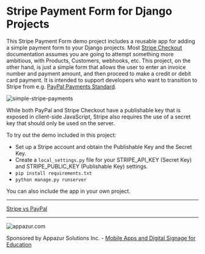 # Stripe Payment Form for Django Projects

This Stripe Payment Form demo project includes a reusable app for adding a simple payment form to your Django projects.
Most [Stripe Checkout](https://stripe.com) documentation assumes you are going to attempt something more ambitious, with Products, Customers, webhooks, etc.
This project, on the other hand, is just a simple form that allows the user to enter an invoice number and payment amount,
and then proceed to make a credit or debit card payment.
It is intended to support developers who want to transition to Stripe from
e.g. [PayPal Payments Standard](https://developer.paypal.com/docs/paypal-payments-standard/integration-guide/formbasics/).

![simple-stripe-payments](https://user-images.githubusercontent.com/2498876/115976160-e6d1a400-a51f-11eb-9a0e-ff5a03ec8c93.png)

While both PayPal and Stripe Checkout have a publishable key that is exposed in client-side JavaScript,
Stripe also requires the use of a secret key that should only be used on the server.

To try out the demo included in this project:
- Set up a Stripe account and obtain the Publishable Key and the Secret Key.
- Create a `local_settings.py` file for your STRIPE_API_KEY (Secret Key) and STRIPE_PUBLIC_KEY (Publishable Key) settings.
- `pip install requirements.txt`
- `python manage.py runserver`

You can also include the app in your own project.

----

[Stripe vs PayPal](https://www.appazur.com/en/2021/03/26/usa-payments-for-canadian/)

----

![appazur.com](https://www.appazur.com/img/logo.png)

Sponsored by Appazur Solutions Inc. - [Mobile Apps and Digital Signage for Education](https://www.appazur.com/?ref=github)
